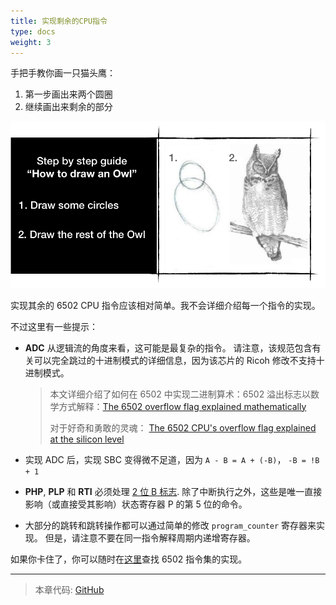 ```yaml
---
title: 实现剩余的CPU指令
type: docs
weight: 3
---
```


手把手教你画一只猫头鹰：

1. 第一步画出来两个圆圈
2. 继续画出来剩余的部分

![image_1_how_to_draw_owl.png](image_1_how_to_draw_owl.png)

实现其余的 6502 CPU 指令应该相对简单。我不会详细介绍每一个指令的实现。

不过这里有一些提示：

* **ADC**
  从逻辑流的角度来看，这可能是最复杂的指令。
  请注意，该规范包含有关可以完全跳过的十进制模式的详细信息，因为该芯片的 Ricoh 修改不支持十进制模式。

  > 本文详细介绍了如何在 6502 中实现二进制算术：6502 溢出标志以数学方式解释：[The 6502 overflow flag explained mathematically](http://www.righto.com/2012/12/the-6502-overflow-flag-explained.html)
  >
  > 对于好奇和勇敢的灵魂： [The 6502 CPU's overflow flag explained at the silicon level](http://www.righto.com/2013/01/a-small-part-of-6502-chip-explained.html)

* 实现 ADC 后，实现 SBC 变得微不足道，因为 `A - B = A + (-B)`， `-B = !B + 1`

* **PHP**, **PLP** 和 **RTI** 必须处理 [2 位 B 标志](http://wiki.nesdev.com/w/index.php/Status_flags#The_B_flag).
  除了中断执行之外，这些是唯一直接影响（或直接受其影响）状态寄存器 P 的第 5 位的命令。

* 大部分的跳转和跳转操作都可以通过简单的修改 `program_counter` 寄存器来实现。
  但是，请注意不要在同一指令解释周期内递增寄存器。

如果你卡住了，你可以随时在[这里](https://github.com/bugzmanov/nes_ebook/tree/master/code/ch3.3)查找 6502 指令集的实现。

------

> 本章代码: [GitHub](https://github.com/bugzmanov/nes_ebook/tree/master/code/ch3.3)
